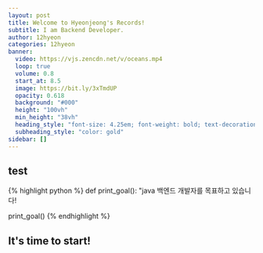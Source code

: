 ```yaml
---
layout: post
title: Welcome to Hyeonjeong's Records!
subtitle: I am Backend Developer.
author: 12hyeon
categories: 12hyeon
banner:
  video: https://vjs.zencdn.net/v/oceans.mp4
  loop: true
  volume: 0.8
  start_at: 8.5
  image: https://bit.ly/3xTmdUP
  opacity: 0.618
  background: "#000"
  height: "100vh"
  min_height: "38vh"
  heading_style: "font-size: 4.25em; font-weight: bold; text-decoration: underline"
  subheading_style: "color: gold"
sidebar: []
---
```


## test

{% highlight python %}
def print_goal():
  "java 백엔드 개발자를 목표하고 있습니다!

print_goal()
{% endhighlight %}


## It's time to start!
